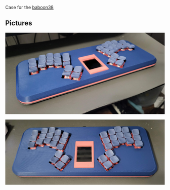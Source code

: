 Case for the [baboon38](https://github.com/madebyperce/baboon38)

## Pictures

![pic1](images/baboon38_1.jpg)

![pic2](images/baboon38_2.jpg)
